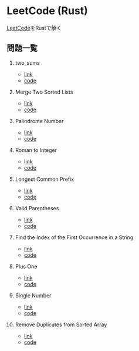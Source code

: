 # LeetCode (Rust)

[LeetCode](https://leetcode.com/)をRustで解く

## 問題一覧

1. two_sums
    - [link](https://leetcode.com/problems/two-sum/description/)
    - [code](./two_sum/)

2. Merge Two Sorted Lists
    - [link](https://leetcode.com/problems/merge-two-sorted-lists/)
    - [code](./merge_two_sorted_lists/)

3. Palindrome Number
    - [link](https://leetcode.com/problems/palindrome-number/)
    - [code](./palindrome_number/)

4. Roman to Integer
    - [link](https://leetcode.com/problems/roman-to-integer/)
    - [code](./roman_to_integer/)

5. Longest Common Prefix
    - [link](https://leetcode.com/problems/longest-common-prefix/)
    - [code](./longest_common_prefix/)

6. Valid Parentheses
    - [link](https://leetcode.com/problems/valid-parentheses/)
    - [code](./valid_parentheses/)

7. Find the Index of the First Occurrence in a String
    - [link](https://leetcode.com/problems/find-the-index-of-the-first-occurrence-in-a-string/)
    - [code](./find_index_first_occurrence/)

8. Plus One
    - [link](https://leetcode.com/problems/plus-one/)
    - [code](./plus_one/)

9. Single Number
    - [link](https://leetcode.com/problems/single-number/)
    - [code](./single_number/)

10. Remove Duplicates from Sorted Array
    - [link](https://leetcode.com/problems/remove-duplicates-from-sorted-array/)
    - [code](./remove_duplicates_from_sorted_array/)

